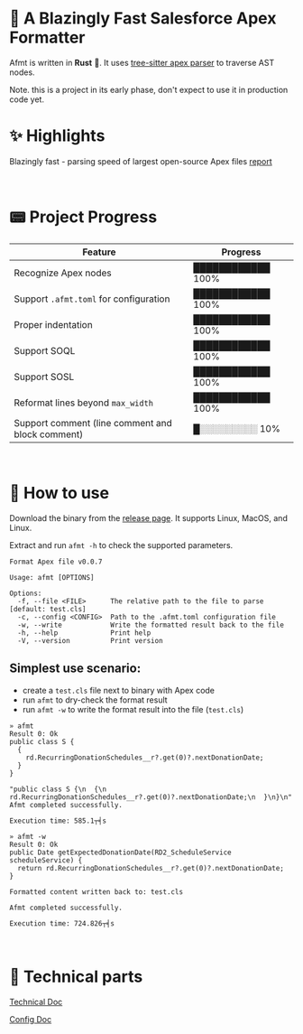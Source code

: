 # 🚀 A Blazingly Fast Salesforce Apex Formatter

Afmt is written in **Rust** 🦀. It uses [tree-sitter apex parser](https://github.com/aheber/tree-sitter-sfapex) to traverse AST nodes.

Note. this is a project in its early phase, don't expect to use it in production code yet.

# ✨ Highlights

Blazingly fast - parsing speed of largest open-source Apex files [report](https://xixiaofinland.github.io/afmt/hyperfine.html)

<br>

# 📟 Project Progress

| Feature                                         | Progress       |
| ----------------------------------------------- | -------------- |
| Recognize Apex nodes                            | ████████████ 100%  |
| Support `.afmt.toml` for configuration          | ████████████ 100%         |
| Proper indentation                              | ████████████ 100%  |
| Support SOQL                                    | ████████████ 100%  |
| Support SOSL                                    | ████████████ 100%  |
| Reformat lines beyond `max_width`               | ████████████ 100%  |
| Support comment (line comment and block comment)| █░░░░░░░░░ 10%  |

<br>

# 🔧 How to use

Download the binary from the [release page](https://github.com/xixiaofinland/afmt/releases). It
supports Linux, MacOS, and Linux.

Extract and run `afmt -h` to check the supported parameters.

```
Format Apex file v0.0.7

Usage: afmt [OPTIONS]

Options:
  -f, --file <FILE>      The relative path to the file to parse [default: test.cls]
  -c, --config <CONFIG>  Path to the .afmt.toml configuration file
  -w, --write            Write the formatted result back to the file
  -h, --help             Print help
  -V, --version          Print version
```

## Simplest use scenario:

- create a `test.cls` file next to binary with Apex code
- run `afmt` to dry-check the format result
- run `afmt -w` to write the format result into the file (`test.cls`)

```
» afmt
Result 0: Ok
public class S {
  {
    rd.RecurringDonationSchedules__r?.get(0)?.nextDonationDate;
  }
}

"public class S {\n  {\n    rd.RecurringDonationSchedules__r?.get(0)?.nextDonationDate;\n  }\n}\n"
Afmt completed successfully.

Execution time: 585.1┬╡s
```
```
» afmt -w
Result 0: Ok
public Date getExpectedDonationDate(RD2_ScheduleService scheduleService) {
  return rd.RecurringDonationSchedules__r?.get(0)?.nextDonationDate;
}

Formatted content written back to: test.cls

Afmt completed successfully.

Execution time: 724.826┬╡s
```
<br>


# 📡 Technical parts

[Technical Doc](md/Technical.md)

[Config Doc](md/Settings.md)
